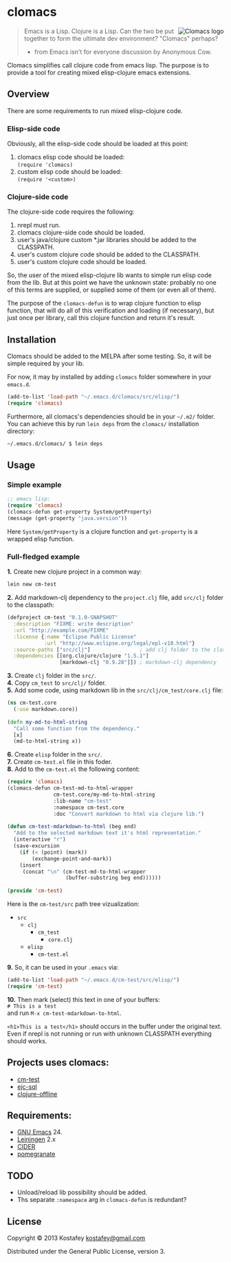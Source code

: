 # clomacs

<img src="https://dl.dropboxusercontent.com/u/820526/clomacs.png"
 alt="Clomacs logo" align="right" />

> Emacs is a Lisp. Clojure is a Lisp. Can the two be put together to form the
> ultimate dev environment? "Clomacs" perhaps?
> * from Emacs isn't for everyone discussion by Anonymous Cow.

Clomacs simplifies call clojure code from emacs lisp. The purpose is to provide
a tool for creating mixed elisp-clojure emacs extensions.

## Overview
There are some requirements to run mixed elisp-clojure code.

### Elisp-side code
Obviously, all the elisp-side code should be loaded at this point:

1. clomacs elisp code should be loaded:<br/>
   `(require 'clomacs)`
2. custom elisp code should be loaded:<br/>
   `(require '<custom>)`

### Clojure-side code
The clojure-side code requires the following:

1. nrepl must run.
2. clomacs clojure-side code should be loaded.
3. user's java/clojure custom *.jar libraries should be added to the
   CLASSPATH.
4. user's custom clojure code should be added to the CLASSPATH.
5. user's custom clojure code should be loaded.

So, the user of the mixed elisp-clojure lib wants to simple run elisp code
from the <custom> lib.  But at this point we have the unknown state: probably
no one of this terms are supplied, or supplied some of them (or even all of
them).

The purpose of the `clomacs-defun` is to wrap clojure function to elisp
function, that will do all of this verification and loading (if necessary), but
just once per library, call this clojure function and return it's result.

## Installation

Clomacs should be added to the MELPA after some testing. So, it will be simple
required by your lib.

For now, it may by installed by adding `clomacs` folder somewhere in your
`emacs.d`.
```lisp
(add-to-list 'load-path "~/.emacs.d/clomacs/src/elisp/")
(require 'clomacs)
```

Furthermore, all clomacs's dependencies should be in your `~/.m2/` folder. You
can achieve this by run `lein deps` from the `clomacs/` installation directory:
```bash
~/.emacs.d/clomacs/ $ lein deps
```

## Usage

### Simple example

```lisp
;; emacs lisp:
(require 'clomacs)
(clomacs-defun get-property System/getProperty)
(message (get-property "java.version"))
```

Here `System/getProperty` is a clojure function and `get-property` is a wrapped
elisp function.

### Full-fledged example

**1.** Create new clojure project in a common way:

```bash
lein new cm-test
```

**2.** Add markdown-clj dependency to the `project.clj` file, add `src/clj`
  folder to the classpath:

```clojure
(defproject cm-test "0.1.0-SNAPSHOT"
  :description "FIXME: write description"
  :url "http://example.com/FIXME"
  :license {:name "Eclipse Public License"
            :url "http://www.eclipse.org/legal/epl-v10.html"}
  :source-paths ["src/clj"]                ; add clj folder to the classpath
  :dependencies [[org.clojure/clojure "1.5.1"]
                 [markdown-clj "0.9.28"]]) ; markdown-clj dependency
```

**3.** Create `clj` folder in the `src/`.<br/>
**4.** Copy `cm_test` to `src/clj/` folder.<br/>
**5.** Add some code, using markdown lib in the `src/clj/cm_test/core.clj` file:

```clojure
(ns cm-test.core
  (:use markdown.core))
  
(defn my-md-to-html-string
  "Call some function from the dependency."
  [x]
  (md-to-html-string x))
```

**6.** Create `elisp` folder in the `src/`.<br/>
**7.** Create `cm-test.el` file in this foder.<br/>
**8.** Add to the `cm-test.el` the following content:

```lisp
(require 'clomacs)
(clomacs-defun cm-test-md-to-html-wrapper
               cm-test.core/my-md-to-html-string
               :lib-name "cm-test"
               :namespace cm-test.core
               :doc "Convert markdown to html via clojure lib.")
               
(defun cm-test-mdarkdown-to-html (beg end)
  "Add to the selected markdown text it's html representation."
  (interactive "r")
  (save-excursion
    (if (< (point) (mark))
        (exchange-point-and-mark))
    (insert
     (concat "\n" (cm-test-md-to-html-wrapper
                   (buffer-substring beg end))))))
                   
(provide 'cm-test)
```

Here is the `cm-test/src` path tree vizualization:
* `src`
   * `clj`
      * `cm_test`
         * `core.clj`
   * `elisp`
      * `cm-test.el`

**9.** So, it can be used in your `.emacs` via:

```lisp
(add-to-list 'load-path "~/.emacs.d/cm-test/src/elisp/")
(require 'cm-test)
```

**10.** Then mark (select) this text in one of your buffers: <br>
`# This is a test`<br>
and run `M-x cm-test-mdarkdown-to-html`.

`<h1>This is a test</h1>` should occurs in the buffer under the original text.
<br> Even if nrepl is not running or run with unknown CLASSPATH everything
should works.

## Projects uses clomacs:

* [cm-test](https://github.com/kostafey/cm-test)
* [ejc-sql](https://github.com/kostafey/ejc-sql)
* [clojure-offline](https://github.com/kostafey/clojure-offline)

## Requirements:

* [GNU Emacs](http://www.gnu.org/software/emacs/emacs.html) 24.
* [Leiningen](http://leiningen.org) 2.x
* [CIDER](https://github.com/clojure-emacs/cider)
* [pomegranate](https://github.com/cemerick/pomegranate)

## TODO

* Unload/reload lib possibility should be added.
* Ths separate `:namespace` arg in `clomacs-defun` is redundant?

## License

Copyright © 2013 Kostafey <kostafey@gmail.com>

Distributed under the General Public License, version 3.
